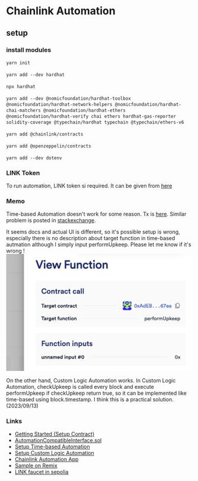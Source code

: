 # Chainlink Automation

## setup

### install modules

```shell
yarn init

yarn add --dev hardhat

npx hardhat

yarn add --dev @nomicfoundation/hardhat-toolbox @nomicfoundation/hardhat-network-helpers @nomicfoundation/hardhat-chai-matchers @nomicfoundation/hardhat-ethers @nomicfoundation/hardhat-verify chai ethers hardhat-gas-reporter solidity-coverage @typechain/hardhat typechain @typechain/ethers-v6

yarn add @chainlink/contracts

yarn add @openzeppelin/contracts

yarn add --dev dotenv
```

### LINK Token
To run automation, LINK token si required.
It can be given from [here](https://faucets.chain.link/sepolia)

### Memo
Time-based Automation doesn't work for some reason.
Tx is [here](https://sepolia.etherscan.io/tx/0x70aed48a33950097a9746e849c202454f6e165ee254faf875a5d5d9e8b1bdcdc).
Similar problem is posted in [stackexchange](https://ethereum.stackexchange.com/questions/153877/chainlink-performupkeep-not-being-executed).

It seems docs and actual UI is different, so it's possible setup is wrong, especially there is no description about target function in time-based autmation although I simply input performUpkeep. Please let me know if it's wrong !
![Alt text](image.png)

On the other hand, Custom Logic Automation works.
In Custom Logic Automation, checkUpkeep is called every block and execute performUpkeep if checkUpkeep return true, so it can be implemented like time-based using block.timestamp.
I think this is a practical solution. (2023/09/13)

### Links

- [Getting Started (Setup Contract)](https://docs.chain.link/chainlink-automation/compatible-contracts)
- [AutomationCompatibleInterface.sol](https://github.com/smartcontractkit/chainlink/blob/develop/contracts/src/v0.8/automation/interfaces/AutomationCompatibleInterface.sol)
- [Setup Time-based Automation](https://docs.chain.link/chainlink-automation/job-scheduler)
- [Setup Custom Logic Automation](https://docs.chain.link/chainlink-automation/register-upkeep)
- [Chainlink Automation App](https://automation.chain.link/)
- [Sample on Remix](https://remix.ethereum.org/#url=https://docs.chain.link/samples/Automation/AutomationCounter.sol&lang=en&optimize=false&runs=200&evmVersion=null&version=soljson-v0.8.18+commit.87f61d96.js)
- [LINK faucet in sepolia](https://faucets.chain.link/sepolia)